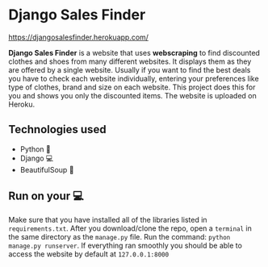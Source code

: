 # Django Sales Finder

https://djangosalesfinder.herokuapp.com/

<strong>Django Sales Finder</strong> is a website that uses <strong>webscraping</strong> to find discounted clothes and shoes from many different websites. It displays them as they are offered by a single website. Usually if you want to find the best deals you have to check each website individually, entering your preferences like type of clothes, brand and size on each website. This project does this for you and shows you only the discounted items. The website is uploaded on Heroku.

## Technologies used

* Python :snake:
* Django :computer:
* BeautifulSoup :stew:

## Run on your :computer:

Make sure that you have installed all of the libraries listed in `requirements.txt`. After you download/clone the repo, open a `terminal` in the same directory as the `manage.py` file. Run the command: `python manage.py runserver`. If everything ran smoothly you should be able to access the website by default at `127.0.0.1:8000`
